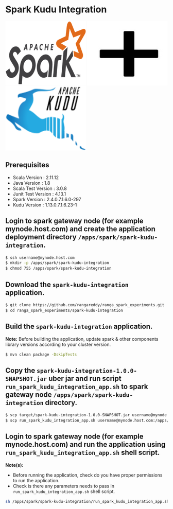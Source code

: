 # Spark Kudu Integration

<div>
        <img src="https://github.com/rangareddy/ranga-logos/blob/main/frameworks/spark/spark_logo.png?raw=true" height="200" width="250"/>
        <img src="https://github.com/rangareddy/ranga-logos/blob/main/others/plus_logo.png?raw=true" height="200" width="250"/>
        <img src="https://github.com/rangareddy/ranga-logos/blob/main/dbs/nosql/kudu/kudu_logo.png?raw=true" height="200" width="250"/>
</div>


## Prerequisites

* Scala Version : 2.11.12
* Java Version : 1.8
* Scala Test Version : 3.0.8
* Junit Test Version : 4.13.1
* Spark Version : 2.4.0.7.1.6.0-297
* Kudu Version : 1.13.0.7.1.6.23-1



## Login to spark gateway node (for example mynode.host.com) and create the application deployment directory `/apps/spark/spark-kudu-integration`.
```sh
$ ssh username@mynode.host.com
$ mkdir -p /apps/spark/spark-kudu-integration
$ chmod 755 /apps/spark/spark-kudu-integration
```

## Download the `spark-kudu-integration` application.
```sh
$ git clone https://github.com/rangareddy/ranga_spark_experiments.git
$ cd ranga_spark_experiments/spark-kudu-integration
```

## Build the `spark-kudu-integration` application.
**Note:** Before building the application, update spark & other components library versions according to your cluster version.
```sh
$ mvn clean package -DskipTests
```

## Copy the `spark-kudu-integration-1.0.0-SNAPSHOT.jar` uber jar and run script `run_spark_kudu_integration_app.sh` to spark gateway node `/apps/spark/spark-kudu-integration` directory.
```sh
$ scp target/spark-kudu-integration-1.0.0-SNAPSHOT.jar username@mynode.host.com:/apps/spark/spark-kudu-integration
$ scp run_spark_kudu_integration_app.sh username@mynode.host.com:/apps/spark/spark-kudu-integration
```

## Login to spark gateway node (for example mynode.host.com) and run the application using `run_spark_kudu_integration_app.sh` shell script.

**Note(s):**
* Before running the application, check do you have proper permissions to run the application.
* Check is there any parameters needs to pass in `run_spark_kudu_integration_app.sh` shell script.

```sh
sh /apps/spark/spark-kudu-integration/run_spark_kudu_integration_app.sh
```